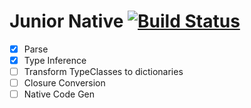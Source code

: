 # Junior Native [![Build Status](https://travis-ci.org/holoed/JuniorNative.svg?branch=master)](https://travis-ci.org/holoed/JuniorNative)

* [x] Parse
* [x] Type Inference
* [ ] Transform TypeClasses to dictionaries
* [ ] Closure Conversion
* [ ] Native Code Gen
